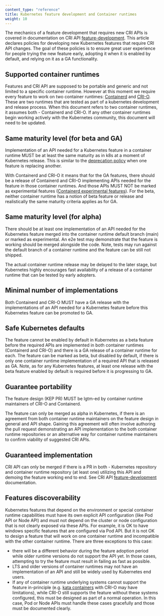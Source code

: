 ```yaml
---
content_type: "reference"
title: Kubernetes feature development and Container runtimes
weight: 10
---
```


The mechanics of a feature development that requires new CRI APIs is covered in
documentation on CRI API [feature-development](https://github.com/kubernetes/cri-api?tab=readme-ov-file#feature-development).
This article declares policies for developing new Kubernetes features
that require CRI API changes. The goal of these policies is to ensure great user
experience for people trying the new feature early, adopting it when it is
enabled by default, and relying on it as a GA functionality.

## Supported container runtimes

Features and CRI API are supposed to be portable and generic and not limited to
a specific container runtime. However at this moment we require every feature to
work on two container runtimes: [Containerd](https://containerd.io/) and
[CRI-O](https://cri-o.io/). These are two runtimes that are tested as part of a
kubernetes development and release process. When this document refers to two
container runtimes, it assumes both - Containerd and CRI-O. If any other
container runtimes begin working actively with the Kubernetes community, this
document will need to be updated.

## Same maturity level (for beta and GA)

Implementation of an API needed for a Kubernetes feature in a container runtime
MUST be at least the same maturity as in k8s at a moment of Kubernetes release.
This is similar to the [deprecation policy](/docs/reference/using-api/deprecation-policy/#deprecating-a-feature-or-behavior)
when one feature is replacing another.

With Containerd and CRI-O it means that for the GA features, there should be a
release of Containerd and CRI-O implementing APIs needed for the feature in
those container runtimes. And those APIs MUST NOT be marked as experimental
features ([Containerd experimental features](https://containerd.io/releases/#experimental-features)).
For the beta, neither container runtime has a notion of beta feature or release and
realistically the same maturity criteria applies as for GA.

## Same maturity level (for alpha)

There should be at least one implementation of an API needed for the Kubernetes
feature merged into the container runtime default branch (main) or marked as
experimental. An e2e test may demonstrate that the feature is working should be
merged alongside the code. Note, tests may run against the default branch of a
container runtime and the feature can be still not shipped.

The actual container runtime release may be delayed to the later stage, but
Kubernetes highly encourages fast availability of a release of a container
runtime that can be tested by early adopters.

## Minimal number of implementations

Both Containerd and CRI-O MUST have a GA release with the implementations of an
API needed for a Kubernetes feature before this Kubernetes feature can be
promoted to GA.

## Safe Kubernetes defaults

The feature cannot be enabled by default in Kubernetes as a beta feature before
the required APIs are implemented in both container runtimes (Containerd and
CRI-O) and there is a GA release of a container runtime for each. The feature
can be marked as beta, but disabled by default, if there is only one container
runtime implementation of a required API that is released as GA. Note, as for
any Kubernetes features, at least one release with the beta feature enabled by
default is required before it is progressing to GA.

## Guarantee portability

The feature design (KEP PR) MUST be lgtm-ed by container runtime maintainers of
CRI-O and Containerd.

The feature can only be merged as alpha in Kubernetes, if there is an agreement
from both container runtime maintainers on the feature design in general and API
shape. Gaining this agreement will often involve authoring the pull request
demonstrating an API implementation to the both container runtime repositories
or an alternative way for container runtime maintainers to confirm viability of
suggested CRI APIs.

## Guaranteed implementation

CRI API can only be merged if there is a PR in both - Kubernetes repository and
container runtime repository (at least one) utilizing this API and demoing the
feature working end to end. See CRI API
[feature-development](https://github.com/kubernetes/cri-api?tab=readme-ov-file#feature-development)
documentation.

## Features discoverability

Kubernetes features that depend on the environment or special container runtime
capabilities must have its own explicit API configuration (like Pod API or Node
API) and must not depend on the cluster or node configuration that is not
clearly exposed via these APIs. For example, it is OK to have windows specific
features that are configured via Pod API. But it is not OK to design a feature
that will work on one container runtime and incompatible with the other
container runtime. There are three exceptions to this case:

- there will be a different behavior during the feature adoption period while
  older runtime versions do not support the API yet. In those cases, attempting
  to try the feature must result in failing as fast as possible.  
- LTS and older versions of container runtimes may not have an implementation of
  an API and still be widely used by Kubernetes end users.  
- If any of container runtime underlying systems cannot support the feature
  in-principle (e.g. [kata containers](https://katacontainers.io/) with CRI-O
  may have limitations), while CRI-O still supports the feature without these
  systems configured, this must be designed as part of a normal operation. In
  this case, Pod or Node APIs must handle these cases gracefully and those must
  be documented clearly.
